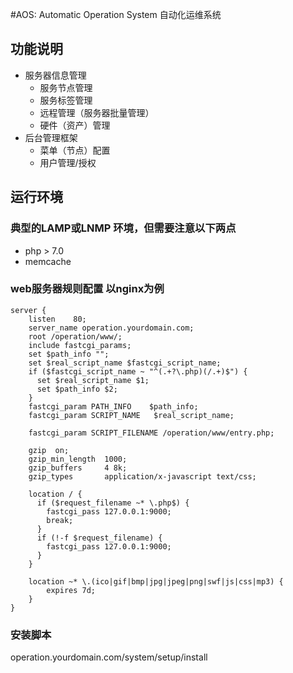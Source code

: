 #AOS: Automatic Operation System 自动化运维系统

## 功能说明
- 服务器信息管理
  + 服务节点管理
  + 服务标签管理
  + 远程管理（服务器批量管理）
  + 硬件（资产）管理
- 后台管理框架
  + 菜单（节点）配置
  + 用户管理/授权

## 运行环境
### 典型的LAMP或LNMP 环境，但需要注意以下两点
- php > 7.0
- memcache

### web服务器规则配置 以nginx为例

```
server {
    listen    80;
    server_name operation.yourdomain.com;
    root /operation/www/;
    include fastcgi_params;
    set $path_info "";
    set $real_script_name $fastcgi_script_name;
    if ($fastcgi_script_name ~ "^(.+?\.php)(/.+)$") {
      set $real_script_name $1;
      set $path_info $2;
    }
    fastcgi_param PATH_INFO    $path_info;
    fastcgi_param SCRIPT_NAME   $real_script_name;

    fastcgi_param SCRIPT_FILENAME /operation/www/entry.php;

    gzip  on;
    gzip_min_length  1000;
    gzip_buffers     4 8k;
    gzip_types       application/x-javascript text/css;

    location / {
      if ($request_filename ~* \.php$) {
        fastcgi_pass 127.0.0.1:9000;
        break;
      }
      if (!-f $request_filename) {
        fastcgi_pass 127.0.0.1:9000;
      }
    }

    location ~* \.(ico|gif|bmp|jpg|jpeg|png|swf|js|css|mp3) {
    	expires 7d;
    }
}
```
### 安装脚本

operation.yourdomain.com/system/setup/install
